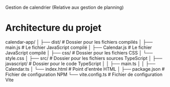 Gestion de calendrier (Relative aux gestion de planning)

# Architecture du projet 
calendar-app/
│
├── dist/                  # Dossier pour les fichiers compilés
│   ├── main.js            # Le fichier JavaScript compilé
│   ├── Calendar.js        # Le fichier JavaScript compilé
│
├── css/                   # Dossier pour les fichiers CSS
│   └── style.css
│
├── src/                   # Dossier pour les fichiers sources TypeScript
│   ├── javascript/        # Dossier pour le code TypeScript
│   │   ├── main.ts
│   │   ├── Calendar.ts
│   └── index.html         # Point d'entrée HTML
│
├── package.json           # Fichier de configuration NPM
└── vite.config.ts         # Fichier de configuration Vite
